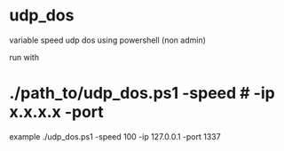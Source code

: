 # udp_dos
variable speed udp dos using powershell (non admin)

run with
# ./path_to/udp_dos.ps1 -speed # -ip x.x.x.x -port #

example ./udp_dos.ps1 -speed 100 -ip 127.0.0.1 -port 1337
